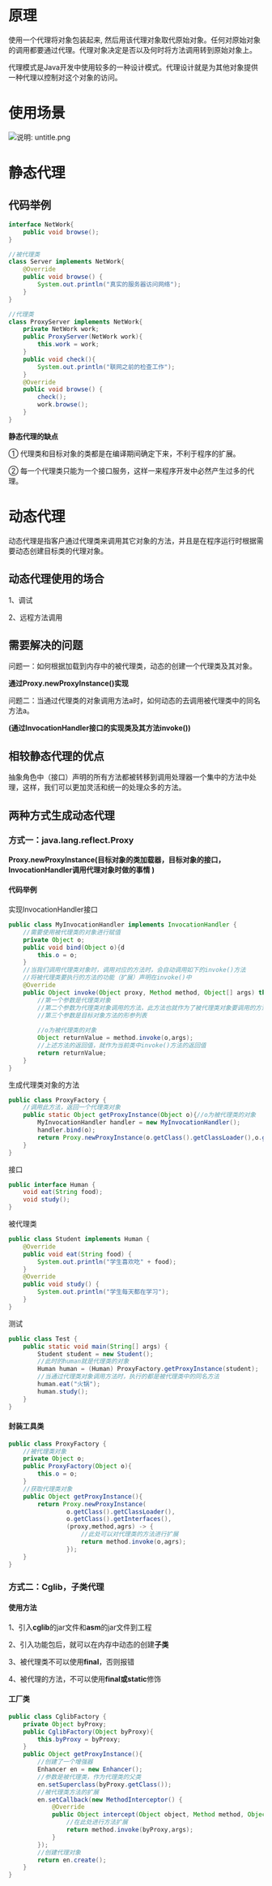# 原理

使用一个代理将对象包装起来, 然后用该代理对象取代原始对象。任何对原始对象的调用都要通过代理。代理对象决定是否以及何时将方法调用转到原始对象上。 

代理模式是Java开发中使用较多的一种设计模式。代理设计就是为其他对象提供一种代理以控制对这个对象的访问。

# 使用场景

![说明: untitle.png](https://gitee.com/yh-gh/img-bed/raw/master/202109181329143.gif)

# 静态代理

## 代码举例

```java
interface NetWork{
    public void browse();
}
```

```java
//被代理类
class Server implements NetWork{
    @Override
    public void browse() {
        System.out.println("真实的服务器访问网络");
    }
}
```

```java
//代理类
class ProxyServer implements NetWork{	
    private NetWork work;
    public ProxyServer(NetWork work){
        this.work = work;
    }
    public void check(){
        System.out.println("联网之前的检查工作");
    }
    @Override
    public void browse() {
        check();	
        work.browse();	
    }
}
```

**静态代理的缺点**

① 代理类和目标对象的类都是在编译期间确定下来，不利于程序的扩展。

② 每一个代理类只能为一个接口服务，这样一来程序开发中必然产生过多的代理。

# 动态代理

动态代理是指客户通过代理类来调用其它对象的方法，并且是在程序运行时根据需要动态创建目标类的代理对象。

## 动态代理使用的场合

1、调试

2、远程方法调用

## 需要解决的问题

问题一：如何根据加载到内存中的被代理类，动态的创建一个代理类及其对象。

**通过Proxy.newProxyInstance()实现**

问题二：当通过代理类的对象调用方法a时，如何动态的去调用被代理类中的同名方法a。

**(通过InvocationHandler接口的实现类及其方法invoke())**

## 相较静态代理的优点

抽象角色中（接口）声明的所有方法都被转移到调用处理器一个集中的方法中处理，这样，我们可以更加灵活和统一的处理众多的方法。

## 两种方式生成动态代理

### 方式一：java.lang.reflect.Proxy

**Proxy.newProxyInstance(目标对象的类加载器，目标对象的接口，InvocationHandler调用代理对象时做的事情 )**

#### 代码举例

实现InvocationHandler接口

```java
public class MyInvocationHandler implements InvocationHandler {
    //需要使用被代理类的对象进行赋值
    private Object o;
    public void bind(Object o){d
        this.o = o;
    }
    //当我们调用代理类对象时，调用对应的方法时，会自动调用如下的invoke()方法
    //将被代理类要执行的方法的功能（扩展）声明在invoke()中
    @Override
    public Object invoke(Object proxy, Method method, Object[] args) throws Throwable {
        //第一个参数是代理类对象
        //第二个参数为代理类对象调用的方法，此方法也就作为了被代理类对象要调用的方法
        //第三个参数是目标对象方法的形参列表
        
        //o为被代理类的对象
        Object returnValue = method.invoke(o,args);
        //上述方法的返回值，就作为当前类中invoke()方法的返回值
        return returnValue;
    }
}
```

生成代理类对象的方法

```java
public class ProxyFactory {
    //调用此方法，返回一个代理类对象
    public static Object getProxyInstance(Object o){//o为被代理类的对象
        MyInvocationHandler handler = new MyInvocationHandler();
        handler.bind(o);
        return Proxy.newProxyInstance(o.getClass().getClassLoader(),o.getClass().getInterfaces(),handler);
    }
}
```

接口

```java
public interface Human {
    void eat(String food);
    void study();
}
```

被代理类

```java
public class Student implements Human {
    @Override
    public void eat(String food) {
        System.out.println("学生喜欢吃" + food);
    }
    @Override
    public void study() {
        System.out.println("学生每天都在学习");
    }
}
```

测试

```java
public class Test {
    public static void main(String[] args) {
        Student student = new Student();
        //此时的human就是代理类的对象
        Human human = (Human) ProxyFactory.getProxyInstance(student);
        //当通过代理类对象调用方法时，执行的都是被代理类中的同名方法
        human.eat("火锅");
        human.study();
    }
}
```

#### 封装工具类

```java
public class ProxyFactory {
    //被代理类对象
    private Object o;
    public ProxyFactory(Object o){
        this.o = o;
    }
    //获取代理类对象
    public Object getProxyInstance(){
        return Proxy.newProxyInstance(
                o.getClass().getClassLoader(),
                o.getClass().getInterfaces(),
                (proxy,method,agrs) -> {
                    //此处可以对代理类的方法进行扩展
                    return method.invoke(o,agrs);  
                });
    }
}
```

### 方式二：Cglib，子类代理

#### 使用方法

1、引入**cglib**的jar文件和**asm**的jar文件到工程

2、引入功能包后，就可以在内存中动态的创建**子类**

3、被代理类不可以使用**final**，否则报错

4、被代理的方法，不可以使用**final或static**修饰

#### 工厂类

```java
public class CglibFactory {
    private Object byProxy;
    public CglibFactory(Object byProxy){
        this.byProxy = byProxy;
    }
    public Object getProxyInstance(){
        //创建了一个增强器
        Enhancer en = new Enhancer();
        //参数是被代理类，作为代理类的父类
        en.setSuperclass(byProxy.getClass());
        //被代理类方法的扩展
        en.setCallback(new MethodInterceptor() {
            @Override
            public Object intercept(Object object, Method method, Object[] args, MethodProxy methodProxy) throws Throwable {
                //在此处进行方法扩展
                return method.invoke(byProxy,args);
            }
        });
        //创建代理对象
        return en.create();
    }
}
```



 

 

 

 
